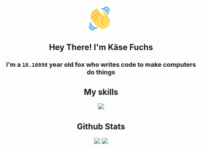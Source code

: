 <p align="center">
  <img src="./assets/images/wave.gif" width="64px" height="64px" />
</p>
<h2 align="center">Hey There! I'm Käse Fuchs</h2>
<h3 align="center">
  I'm a <code>18.16898</code> year old fox who writes code to make computers do
  things
</h3>
<h2 align="center">My skills</h2>
<p align="center">
  <img
    src="https://skillicons.dev/icons?i=aws,bash,bots,cloudflare,css,docker,electron,express,figma,firebase,flask,gcp,git,github,gitlab,heroku,html,js,linux,materialui,md,mongodb,mysql,nextjs,nodejs,postgres,powershell,py,raspberrypi,react,redux,regex,sass,ts,unity,workers&perline=9"
  />
</p>
<h2 align="center">Github Stats</h2>
<p align="center">
  <img
    src="https://github-readme-stats.vercel.app/api/?count_private=true&hide_border=true&hide_rank=true&line_height=20&theme=dark&username=Kasefuchs"
  />
  <img
    src="https://github-readme-stats.vercel.app/api/top-langs/?count_private=true&hide_border=true&layout=compact&theme=dark&username=Kasefuchs"
  />
</p>
<img src="https://hit.yhype.me/github/profile?user_id=64592097" alt="" />
